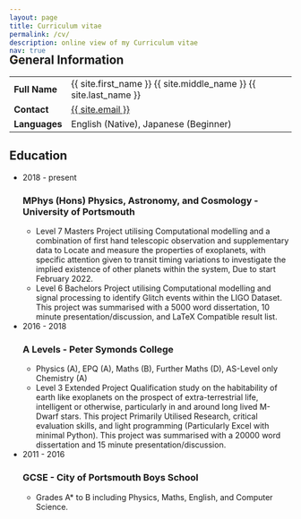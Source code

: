 ```yaml
---
layout: page
title: Curriculum vitae
permalink: /cv/
description: online view of my Curriculum vitae
nav: true
---
```


<div class="row" style="margin-top: -3.5em;">
	<a class="ml-auto mr-2" href="/assets/pdf/CV.pdf" target="_blank">
	  <i class="fas fa-file-pdf"></i>
	</a>
</div>

<!-- General -->

<div class="card-item">
	<div class="card">
	      <h2 class="card-title">General Information</h2>
	      <table class="table table-sm table-borderless">
	          <tr>
				<td class="p-0 pr-2 text-right">
					<b>Full Name</b>
				</td>
				<td class="p-0 pl-2 text-left">
					{{ site.first_name }} {{ site.middle_name }} {{ site.last_name }}
				</td>
			</tr>
			<tr>
				<td class="p-0 pr-2 text-right">
					<b>Contact</b>
				</td>
				<td class="p-0 pl-2 text-left">
					<a href="mailto:{{ site.email | encode_email }}" title="email">{{ site.email }}</a>
				</td>
			</tr>
			<tr>
				<td class="p-0 pr-2 text-right">
					<b>Languages</b>
				</td>
				<td class="p-0 pl-2 text-left">
					English (Native), Japanese (Beginner)
				</td>
			</tr>
		</table>
	</div>
</div>

<!-- Education -->

<div class="card-item">
	<div class="card">	
		<h2 class="card-title">Education</h2>
		<ul class="card-text">
			<li>
	    			<span class="badge text-uppercase align-middle" style="width: 90px;">
					2018 - present
				</span>
				<h3 class="card-title">MPhys (Hons) Physics, Astronomy, and Cosmology - University of Portsmouth</h3>
				<ul class="items">
					<li>
						Level 7 Masters Project utilising Computational modelling and a combination of first hand telescopic observation and supplementary data to Locate and measure the properties of exoplanets, with specific attention given to transit timing variations to investigate the implied existence of other planets within the system, Due to start February 2022.
					</li>
					<li>
						Level 6 Bachelors Project utilising Computational modelling and signal processing to identify Glitch events within the LIGO Dataset. This project was summarised with a 5000 word dissertation, 10 minute presentation/discussion, and LaTeX Compatible result list.
					</li>
				</ul>
			</li>
			<li>
	    			<span class="badge text-uppercase align-middle" style="width: 90px;">
					2016 - 2018
				</span>
				<h3 class="card-title">A Levels - Peter Symonds College</h3>
				<ul class="items">
					<li>
						Physics (A), EPQ (A), Maths (B), Further Maths (D), AS-Level only Chemistry (A)
					</li>
					<li>
						Level 3 Extended Project Qualification study on the habitability of earth like exoplanets on the prospect of extra-terrestrial life, intelligent or otherwise, particularly in and around long lived M-Dwarf stars. This project Primarily Utilised Research, critical evaluation skills, and light programming (Particularly Excel with minimal Python). This project was summarised with a 20000 word dissertation and 15 minute presentation/discussion.
					</li>
				</ul>
			</li>
			<li>
	    			<span class="badge text-uppercase align-middle" style="width: 90px;">
					2011 - 2016
				</span>
				<h3 class="card-title">GCSE - City of Portsmouth Boys School</h3>
				<ul class="items">
					<li>
						Grades A* to B including Physics, Maths, English, and Computer Science.
					</li>
				</ul>
			</li>
		</ul>
	</div>
</div>

